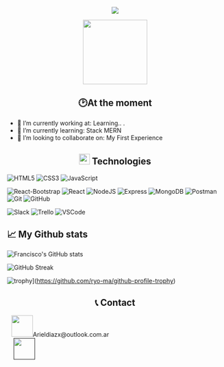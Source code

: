 
<div align="center">
	<p>
  <a href="https://github.com/DenverCoder1/readme-typing-svg"><img src="https://readme-typing-svg.herokuapp.com?font=Time+New+Roman&color=cyan&size=25&center=true&vCenter=true&width=600&height=100&lines=¡Hi+There!+👋+I´m+Francisco+Díaz;This+Is+My+Profile+😃;"></a>
</p>
<div align="center">
  <img src="https://res.cloudinary.com/dpy5kwico/image/upload/v1753948930/IMG_20250228_153021622_tjvdi8.jpg" width="150" />
</div>
</div>

## <h2 align="center">🕑At the moment </h2>
- 🔭 I’m currently working at: Learning.. .
- 🌱 I’m currently learning: Stack MERN
- 👯 I’m looking to collaborate on: My First Experience

## <h2 align="center"> <img src="https://media2.giphy.com/media/QssGEmpkyEOhBCb7e1/giphy.gif?cid=ecf05e47a0n3gi1bfqntqmob8g9aid1oyj2wr3ds3mg700bl&rid=giphy.gif" width ="25"> Technologies </h2>

 ![HTML5](https://img.shields.io/badge/HTML5%20-%23E34F26.svg?style=for-the-badge&logo=html5&logoColor=white)
   ![CSS3](https://img.shields.io/badge/CSS%20-%231572B6.svg?style=for-the-badge&logo=css3&logoColor=white)
   ![JavaScript](https://img.shields.io/badge/JavaScript%20-%23F7DF1E.svg?style=for-the-badge&logo=javascript&logoColor=black)
   
![React-Bootstrap](https://img.shields.io/badge/React--Bootstrap-563d7c?style=for-the-badge&logo=bootstrap&logoColor=white)
![React](https://img.shields.io/badge/react-%2320232a.svg?style=for-the-badge&logo=react&logoColor=%2361DAFB)
![NodeJS](https://img.shields.io/badge/node.js-6DA55F?style=for-the-badge&logo=node.js&logoColor=white)
![Express](https://img.shields.io/badge/Express-000000?style=for-the-badge&logo=express&logoColor=white)
![MongoDB](https://img.shields.io/badge/mongodb-%2347A248.svg?style=for-the-badge&logo=mongodb&logoColor=white)
![Postman](https://img.shields.io/badge/Postman-FF6C37?style=for-the-badge&logo=postman&logoColor=white)
![Git](https://img.shields.io/badge/git-%23F05033.svg?style=for-the-badge&logo=git&logoColor=white)
![GitHub](https://img.shields.io/badge/github-%23121011.svg?style=for-the-badge&logo=github&logoColor=white)

![Slack](https://img.shields.io/badge/Slack-4A154B?style=for-the-badge&logo=slack&logoColor=white)
![Trello](https://img.shields.io/badge/Trello-0052CC?style=for-the-badge&logo=trello&logoColor=white)
![VSCode](https://img.shields.io/badge/VSCode-007ACC?style=for-the-badge&logo=visual-studio-code&logoColor=white)


## 📈 My Github stats

![Francisco's GitHub stats](https://github-readme-stats.vercel.app/api?username=franciscoadiaz&show_icons=true&theme=tokyonight)


![GitHub Streak](https://streak-stats.demolab.com/?user=franciscoadiaz&theme=tokyonight)

![trophy](https://github-profile-trophy.vercel.app/?username=franciscoadiaz&theme=onedark&rank=S,AAA,A,B,C)](https://github.com/ryo-ma/github-profile-trophy)


## <h2 align="center" >📞 Contact</h2>
 <div class="icons-social" style="margin-left: 10px;">
<img src="https://img.icons8.com/?size=100&id=13640&format=png&color=000000" width="50px">Arieldiazx@outlook.com.ar  <br/>
<a style="margin-left: 5px;"  target="_blank" href="">
<img src="https://img.icons8.com/?size=100&id=13930&format=png&color=000000" width="50px"></a>
 </div>
